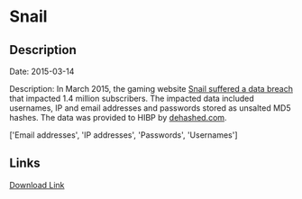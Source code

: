 # Snail

## Description

Date: 2015-03-14

Description:
In March 2015, the gaming website <a href="https://www.technadu.com/emuparadise-1-1-million-user-data-breach/70025/" target="_blank" rel="noopener">Snail suffered a data breach</a> that impacted 1.4 million subscribers. The impacted data included usernames, IP and email addresses and passwords stored as unsalted MD5 hashes. The data was provided to HIBP by <a href="https://dehashed.com/" target="_blank" rel="noopener">dehashed.com</a>.


['Email addresses', 'IP addresses', 'Passwords', 'Usernames']

## Links

[Download Link](https://link-to.net/1229997/893.8318995328597/dynamic/?r=aHR0cHM6Ly93d3cubWVkaWFmaXJlLmNvbS92aWV3L2RSYTdtNzhnVERCWFdVWi9zbmFpbC5jb20vZmlsZQ==)